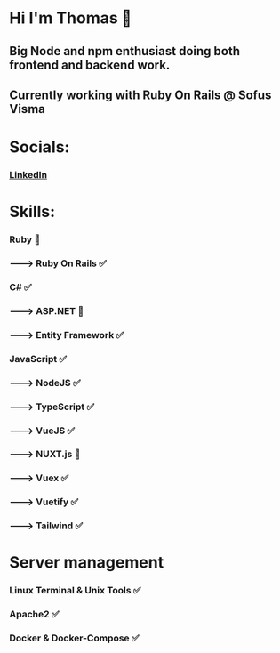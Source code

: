# Hi I'm Thomas 👋

## Big Node and npm enthusiast doing both frontend and backend work.

## Currently working with Ruby On Rails @ Sofus Visma

# Socials:
### [LinkedIn](https://www.linkedin.com/in/thomas-clausen-0b2222157/)

# Skills:
### Ruby 💎
###     ---> Ruby On Rails ✅
### C# ✅
###     ---> ASP.NET 🤔
###     ---> Entity Framework ✅
### JavaScript ✅
###     ---> NodeJS ✅
###     ---> TypeScript ✅
###     ---> VueJS ✅
###           ---> NUXT.js 🤔
###           ---> Vuex ✅
###           ---> Vuetify ✅
###           ---> Tailwind ✅

# Server management
### Linux Terminal & Unix Tools ✅
### Apache2 ✅
### Docker & Docker-Compose ✅
